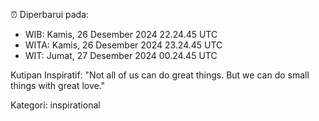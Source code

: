 ⏰ Diperbarui pada:
- WIB: Kamis, 26 Desember 2024 22.24.45 UTC
- WITA: Kamis, 26 Desember 2024 23.24.45 UTC
- WIT: Jumat, 27 Desember 2024 00.24.45 UTC

Kutipan Inspiratif:
"Not all of us can do great things. But we can do small things with great love."


Kategori: inspirational

